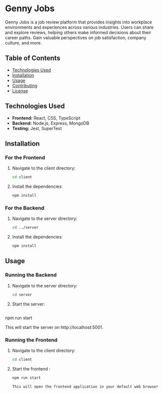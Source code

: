 # Genny Jobs

Genny Jobs is a job review platform that provides insights into workplace environments and experiences across various industries. Users can share and explore reviews, helping others make informed decisions about their career paths. Gain valuable perspectives on job satisfaction, company culture, and more.

## Table of Contents
- [Technologies Used](#technologies-used)
- [Installation](#installation)
- [Usage](#usage)
- [Contributing](#contributing)
- [License](#license)

## Technologies Used
- **Frontend:** React, CSS, TypeScript
- **Backend:** Node.js, Express, MongoDB
- **Testing:** Jest, SuperTest

## Installation

### For the Frontend
1. Navigate to the client directory:
   ```bash
   cd client
2. Install the dependencies:
   ```bash
   npm install

### For the Backend
1. Navigate to the server directory:
   ```bash
   cd ../server
2. Install the dependencies:
   ```bash
   npm install

## Usage

### Running the Backend
1. Navigate to the server directory:
   ```bash
   cd server

2. Start the server:
   ```bash
  npm run start
  
This will start the server on http://localhost:5001.

### Running the Frontend
1. Navigate to the client directory:
   ```bash
   cd client
2. Start the frontend :
   ```bash
   npm run start
   
   This will open the frontend application in your default web browser.


